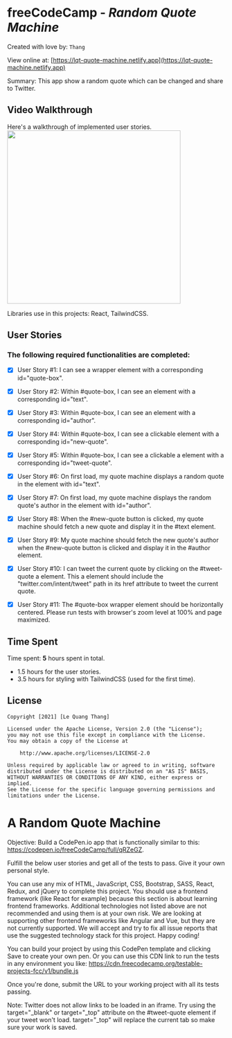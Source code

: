 # freeCodeCamp - _Random Quote Machine_

Created with love by: `Thang`

View online at: [https://lqt-quote-machine.netlify.app](https://lqt-quote-machine.netlify.app)

Summary: This app show a random quote which can be changed and share to Twitter.

## Video Walkthrough

Here's a walkthrough of implemented user stories.
<a href="https://lqt-quote-machine.netlify.app"><img src="https://i.imgur.com/rS57gqW.gif" height="400"></a>

<!-- TODO: 🎬 Make a gif and show here -->

Libraries use in this projects: React, TailwindCSS.

## User Stories

### The following **required** functionalities are completed:

- [x] User Story #1: I can see a wrapper element with a corresponding id="quote-box".
- [x] User Story #2: Within #quote-box, I can see an element with a corresponding id="text".

- [x] User Story #3: Within #quote-box, I can see an element with a corresponding id="author".

- [x] User Story #4: Within #quote-box, I can see a clickable element with a corresponding id="new-quote".

- [x] User Story #5: Within #quote-box, I can see a clickable a element with a corresponding id="tweet-quote".

- [x] User Story #6: On first load, my quote machine displays a random quote in the element with id="text".

- [x] User Story #7: On first load, my quote machine displays the random quote's author in the element with id="author".

- [x] User Story #8: When the #new-quote button is clicked, my quote machine should fetch a new quote and display it in the #text element.

- [x] User Story #9: My quote machine should fetch the new quote's author when the #new-quote button is clicked and display it in the #author element.

- [x] User Story #10: I can tweet the current quote by clicking on the #tweet-quote a element. This a element should include the "twitter.com/intent/tweet" path in its href attribute to tweet the current quote.

- [x] User Story #11: The #quote-box wrapper element should be horizontally centered. Please run tests with browser's zoom level at 100% and page maximized.

## Time Spent

Time spent: **5** hours spent in total.

- 1.5 hours for the user stories.
- 3.5 hours for styling with TailwindCSS (used for the first time).

## License

    Copyright [2021] [Le Quang Thang]

    Licensed under the Apache License, Version 2.0 (the "License");
    you may not use this file except in compliance with the License.
    You may obtain a copy of the License at

        http://www.apache.org/licenses/LICENSE-2.0

    Unless required by applicable law or agreed to in writing, software
    distributed under the License is distributed on an "AS IS" BASIS,
    WITHOUT WARRANTIES OR CONDITIONS OF ANY KIND, either express or implied.
    See the License for the specific language governing permissions and
    limitations under the License.

# A Random Quote Machine

Objective: Build a CodePen.io app that is functionally similar to this: https://codepen.io/freeCodeCamp/full/qRZeGZ.

Fulfill the below user stories and get all of the tests to pass. Give it your own personal style.

You can use any mix of HTML, JavaScript, CSS, Bootstrap, SASS, React, Redux, and jQuery to complete this project. You should use a frontend framework (like React for example) because this section is about learning frontend frameworks. Additional technologies not listed above are not recommended and using them is at your own risk. We are looking at supporting other frontend frameworks like Angular and Vue, but they are not currently supported. We will accept and try to fix all issue reports that use the suggested technology stack for this project. Happy coding!

You can build your project by using this CodePen template and clicking Save to create your own pen. Or you can use this CDN link to run the tests in any environment you like: https://cdn.freecodecamp.org/testable-projects-fcc/v1/bundle.js

Once you're done, submit the URL to your working project with all its tests passing.

Note: Twitter does not allow links to be loaded in an iframe. Try using the target="\_blank" or target="\_top" attribute on the #tweet-quote element if your tweet won't load. target="\_top" will replace the current tab so make sure your work is saved.
